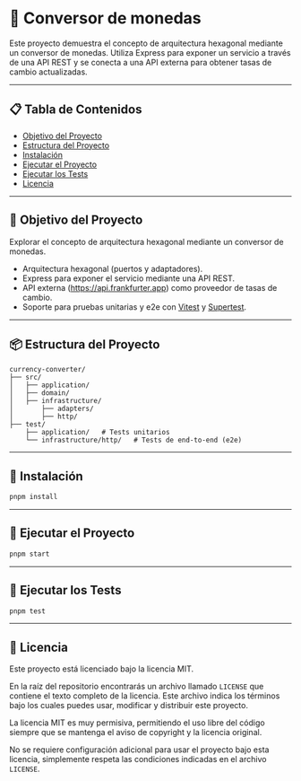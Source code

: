 # 🎯 Conversor de monedas 

Este proyecto demuestra el concepto de arquitectura hexagonal mediante un conversor de monedas. 
Utiliza Express para exponer un servicio a través de una API REST y se conecta a una API externa para obtener tasas de cambio actualizadas.

---

## 📋 Tabla de Contenidos

- [Objetivo del Proyecto](#-objetivo-del-proyecto)
- [Estructura del Proyecto](#-estructura-del-proyecto)
- [Instalación](#-instalación)
- [Ejecutar el Proyecto](#-ejecutar-el-proyecto)
- [Ejecutar los Tests](#-ejecutar-los-tests)
- [Licencia](#-licencia)

---

## 📌 Objetivo del Proyecto
Explorar el concepto de arquitectura hexagonal mediante un conversor de monedas.

- Arquitectura hexagonal (puertos y adaptadores).
- Express para exponer el servicio mediante una API REST.
- API externa (https://api.frankfurter.app) como proveedor de tasas de cambio.
- Soporte para pruebas unitarias y e2e con [Vitest](https://vitest.dev) y [Supertest](https://github.com/visionmedia/supertest).

---

## 📦 Estructura del Proyecto

```text
currency-converter/
├── src/
│   ├── application/
│   ├── domain/
│   ├── infrastructure/
│       ├── adapters/
│       ├── http/
├── test/
    ├── application/   # Tests unitarios
    └── infrastructure/http/   # Tests de end-to-end (e2e)
```

---

## 🚀 Instalación

```bash
pnpm install
```

---

## 🚀 Ejecutar el Proyecto

```bash
pnpm start
```

---

## 🧪 Ejecutar los Tests

```bash
pnpm test
```

---

## 📝 Licencia

Este proyecto está licenciado bajo la licencia MIT.

En la raíz del repositorio encontrarás un archivo llamado `LICENSE` que contiene el texto completo de la licencia. Este archivo indica los términos bajo los cuales puedes usar, modificar y distribuir este proyecto.

La licencia MIT es muy permisiva, permitiendo el uso libre del código siempre que se mantenga el aviso de copyright y la licencia original.

No se requiere configuración adicional para usar el proyecto bajo esta licencia, simplemente respeta las condiciones indicadas en el archivo `LICENSE`.

